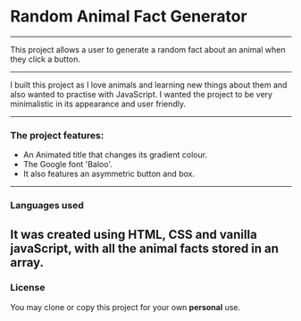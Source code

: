 # Random Animal Fact Generator
*****
This project allows a user to generate a random fact about an animal when they click a button.
*****
I built this project as I love animals and learning new things about them and also wanted to practise with JavaScript.
I wanted the project to be very minimalistic in its appearance and user friendly.
*****
### The project features:
+ An Animated title that changes its gradient colour.
+ The Google font 'Baloo'.
+ It also features an asymmetric button and box.
-----
### Languages used
It was created using HTML, CSS and vanilla javaScript, with all the animal facts stored in an array.
-----
### License 
You may clone or copy this project for your own **personal** use.

